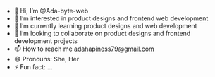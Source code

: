 - 👋 Hi, I’m @Ada-byte-web
- 👀 I’m interested in product designs and frontend web development
- 🌱 I’m currently learning product designs and web development
- 💞️ I’m looking to collaborate on product designs and frontend development projects
- 📫 How to reach me adahapiness79@gmail.com
- 😄 Pronouns: She, Her
- ⚡ Fun fact: ...

<!---
Ada-byte-web/Ada-byte-web is a ✨ special ✨ repository because its `README.md` (this file) appears on your GitHub profile.
You can click the Preview link to take a look at your changes.
--->
